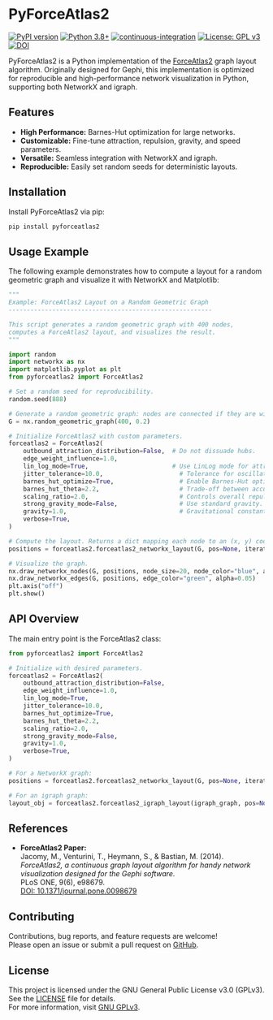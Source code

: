 # PyForceAtlas2

[![PyPI version](https://img.shields.io/pypi/v/pyforceatlas2.svg)](https://pypi.python.org/pypi/pyforceatlas2)
[![Python 3.8+](https://img.shields.io/badge/python-3.8+-blue.svg)](https://www.python.org/downloads/)
[![continuous-integration](https://github.com/irahorecka/pyforceatlas2/workflows/continuous-integration/badge.svg)](https://github.com/irahorecka/pyforceatlas2/actions)
[![License: GPL v3](https://img.shields.io/badge/license-GPLv3-purple.svg)](https://raw.githubusercontent.com/username/pyforceatlas2/main/LICENSE)
[![DOI](https://img.shields.io/badge/DOI-10.1371/journal.pone.0098679-blue)](https://doi.org/10.1371/journal.pone.0098679)

PyForceAtlas2 is a Python implementation of the [ForceAtlas2](https://doi.org/10.1371/journal.pone.0098679) graph layout algorithm. Originally designed for Gephi, this implementation is optimized for reproducible and high-performance network visualization in Python, supporting both NetworkX and igraph.

## Features

- **High Performance:** Barnes-Hut optimization for large networks.
- **Customizable:** Fine-tune attraction, repulsion, gravity, and speed parameters.
- **Versatile:** Seamless integration with NetworkX and igraph.
- **Reproducible:** Easily set random seeds for deterministic layouts.

## Installation

Install PyForceAtlas2 via pip:

```bash
pip install pyforceatlas2
```

## Usage Example

The following example demonstrates how to compute a layout for a random geometric graph and visualize it with NetworkX and Matplotlib:

```python
"""
Example: ForceAtlas2 Layout on a Random Geometric Graph
--------------------------------------------------------

This script generates a random geometric graph with 400 nodes,
computes a ForceAtlas2 layout, and visualizes the result.
"""

import random
import networkx as nx
import matplotlib.pyplot as plt
from pyforceatlas2 import ForceAtlas2

# Set a random seed for reproducibility.
random.seed(888)

# Generate a random geometric graph: nodes are connected if they are within radius 0.2.
G = nx.random_geometric_graph(400, 0.2)

# Initialize ForceAtlas2 with custom parameters.
forceatlas2 = ForceAtlas2(
    outbound_attraction_distribution=False,  # Do not dissuade hubs.
    edge_weight_influence=1.0,
    lin_log_mode=True,                       # Use LinLog mode for attraction forces.
    jitter_tolerance=10.0,                     # Tolerance for oscillations.
    barnes_hut_optimize=True,                  # Enable Barnes-Hut optimization.
    barnes_hut_theta=2.2,                      # Trade-off between accuracy and speed.
    scaling_ratio=2.0,                         # Controls overall repulsion strength.
    strong_gravity_mode=False,                 # Use standard gravity.
    gravity=1.0,                               # Gravitational constant.
    verbose=True,
)

# Compute the layout. Returns a dict mapping each node to an (x, y) coordinate.
positions = forceatlas2.forceatlas2_networkx_layout(G, pos=None, iterations=100)

# Visualize the graph.
nx.draw_networkx_nodes(G, positions, node_size=20, node_color="blue", alpha=0.4)
nx.draw_networkx_edges(G, positions, edge_color="green", alpha=0.05)
plt.axis("off")
plt.show()
```

## API Overview

The main entry point is the ForceAtlas2 class:

```python
from pyforceatlas2 import ForceAtlas2

# Initialize with desired parameters.
forceatlas2 = ForceAtlas2(
    outbound_attraction_distribution=False,
    edge_weight_influence=1.0,
    lin_log_mode=True,
    jitter_tolerance=10.0,
    barnes_hut_optimize=True,
    barnes_hut_theta=2.2,
    scaling_ratio=2.0,
    strong_gravity_mode=False,
    gravity=1.0,
    verbose=True,
)

# For a NetworkX graph:
positions = forceatlas2.forceatlas2_networkx_layout(G, pos=None, iterations=100)

# For an igraph graph:
layout_obj = forceatlas2.forceatlas2_igraph_layout(igraph_graph, pos=None, iterations=100)
```

## References

- **ForceAtlas2 Paper:**  
  Jacomy, M., Venturini, T., Heymann, S., & Bastian, M. (2014).  
  *ForceAtlas2, a continuous graph layout algorithm for handy network visualization designed for the Gephi software.*  
  PLoS ONE, 9(6), e98679.  
  [DOI: 10.1371/journal.pone.0098679](https://doi.org/10.1371/journal.pone.0098679)

## Contributing

Contributions, bug reports, and feature requests are welcome!  
Please open an issue or submit a pull request on [GitHub](https://github.com/irahorecka/pyforceatlas2).

## License

This project is licensed under the GNU General Public License v3.0 (GPLv3).  
See the [LICENSE](LICENSE) file for details.  
For more information, visit [GNU GPLv3](https://www.gnu.org/licenses/gpl-3.0.html).
